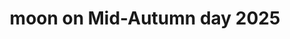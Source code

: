 ---
title: "moon on Mid-Autumn day 2025"
excerpt: "<br/><img src='/images/moon_10_6_25.jpg'>"
collection: photo
---